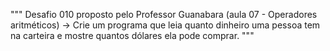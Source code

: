 """
Desafio 010 proposto pelo Professor Guanabara (aula 07 - Operadores aritméticos)
-> Crie um programa que leia quanto dinheiro uma pessoa tem na carteira e mostre quantos dólares ela pode comprar.
"""